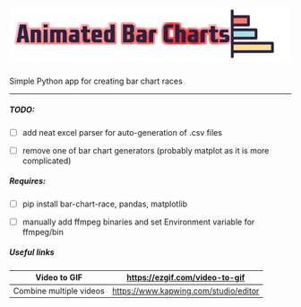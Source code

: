 # ![AppLogo](/binaries/logo.png)
 Simple Python app for creating bar chart races

------

##### TODO:

- [ ] add neat excel parser for auto-generation of .csv files
- [ ] remove one of bar chart generators (probably matplot as it is more complicated)



##### Requires:

- [ ] pip install bar-chart-race, pandas, matplotlib
- [ ] manually add ffmpeg binaries and set Environment variable for ffmpeg/bin



##### Useful links

|      Video to GIF       |    https://ezgif.com/video-to-gif     |
| :---------------------: | :-----------------------------------: |
| Combine multiple videos | https://www.kapwing.com/studio/editor |

